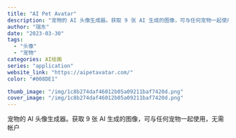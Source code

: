 ```yaml
---
title: "AI Pet Avatar"
description: "宠物的 AI 头像生成器。获取 9 张 AI 生成的图像，可与任何宠物一起使用，无需帐户 "
author: "瑞东"
date: "2023-03-30"
tags:
  - "头像"
  - "宠物"
categories: AI绘画
series: "application"
website_link: "https://aipetavatar.com/"
color: "#008DE1"

thumb_image: "/img/1c8b274daf46012b05a09211baf7420d.png"
cover_image: "/img/1c8b274daf46012b05a09211baf7420d.png"
---
```


宠物的 AI 头像生成器。获取 9 张 AI 生成的图像，可与任何宠物一起使用，无需帐户 
